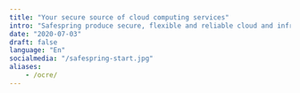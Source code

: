 ```yaml
---
title: "Your secure source of cloud computing services"
intro: "Safespring produce secure, flexible and reliable cloud and infrastructure services based on Open Source and open standards."
date: "2020-07-03"
draft: false
language: "En"
socialmedia: "/safespring-start.jpg"
aliases:
    - /ocre/
---
```


